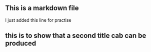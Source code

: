 ## This is a markdown file
I just added this line for practise
## this is to show that a second title cab can be produced
